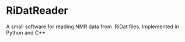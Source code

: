 # RiDatReader
A small software for reading NMR data from .RiDat files. Implemented in Python and C++
